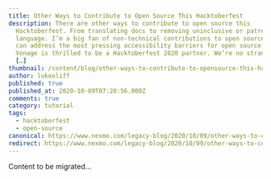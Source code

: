 ```yaml
---
title: Other Ways to Contribute to Open Source This Hacktoberfest
description: There are other ways to contribute to open source this
  Hacktoberfest. From translating docs to removing uninclusive or patronising
  language. I’m a big fan of non-technical contributions to open source. They
  can address the most pressing accessibility barriers for open source projects.
  Vonage is thrilled to be a Hacktoberfest 2020 partner. We’re no strangers to
  […]
thumbnail: /content/blog/other-ways-to-contribute-to-opensource-this-hacktoberfest/Blog_Not-a-Programmer_1200x600.png
author: lukeoliff
published: true
published_at: 2020-10-09T07:28:56.000Z
comments: true
category: tutorial
tags:
  - hacktoberfest
  - open-source
canonical: https://www.nexmo.com/legacy-blog/2020/10/09/other-ways-to-contribute-to-opensource-this-hacktoberfest
redirect: https://www.nexmo.com/legacy-blog/2020/10/09/other-ways-to-contribute-to-opensource-this-hacktoberfest
---
```


Content to be migrated...
